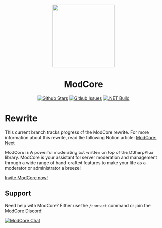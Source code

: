 <p align="center"><img src="https://i.imgur.com/AzWYXOc.png" width="200px" height="200px"></p>
<h1 align="center"> ModCore </h1>
  <p align="center">
    <a href="https://github.com/Naamloos/ModCore/stargazers" target="_blank"><img src="https://img.shields.io/github/stars/Naamloos/ModCore.svg" alt="Github Stars"></a>
    <a href="https://github.com/Naamloos/ModCore/issues" target="_blank"><img src="https://img.shields.io/github/issues/Naamloos/ModCore.svg" alt="Github Issues"></a>
    <a href="https://github.com/Naamloos/ModCore/actions/workflows/dotnet.yml" target="_blank"><img src="https://github.com/Naamloos/ModCore/actions/workflows/dotnet.yml/badge.svg" alt=".NET Build"></a>
  </p>

# Rewrite
This current branch tracks progress of the ModCore rewrite. For more information about this rewrite, read the following Notion article: [ModCore: Next](https://naamloos.notion.site/ModCore-Next-cbc2f6f3f9ad481880911bbd5c12c410)
  
ModCore is A powerful moderating bot written on top of the DSharpPlus library. ModCore is your assistant for server moderation and management through a wide range of hand-crafted features to make your life as a moderator or administrator a breeze! 

[Invite ModCore now!](https://discord.com/api/oauth2/authorize?client_id=359828546719449109&permissions=8&scope=bot%20applications.commands) 
  
Support
---------
Need help with ModCore? Either use the `/contact` command or join the ModCore Discord!

[![ModCore Chat](https://discord.com/api/guilds/709152601978961990/embed.png?style=banner2)](https://discord.gg/MRUP5dd)